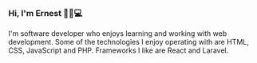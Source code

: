 ### Hi, I'm Ernest 👋🏾💻

I'm software developer who enjoys learning and working with web development. Some of the technologies I enjoy operating with are HTML, CSS, JavaScript and PHP.  Frameworks I like are React and Laravel. 
